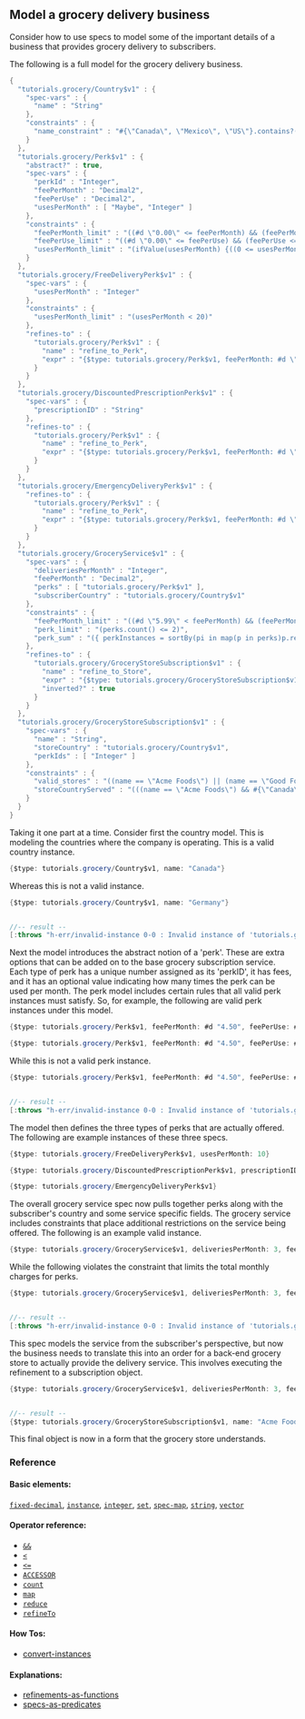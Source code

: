 <!---
  This markdown file was generated. Do not edit.
  -->

## Model a grocery delivery business

Consider how to use specs to model some of the important details of a business that provides grocery delivery to subscribers.

The following is a full model for the grocery delivery business.

```java
{
  "tutorials.grocery/Country$v1" : {
    "spec-vars" : {
      "name" : "String"
    },
    "constraints" : {
      "name_constraint" : "#{\"Canada\", \"Mexico\", \"US\"}.contains?(name)"
    }
  },
  "tutorials.grocery/Perk$v1" : {
    "abstract?" : true,
    "spec-vars" : {
      "perkId" : "Integer",
      "feePerMonth" : "Decimal2",
      "feePerUse" : "Decimal2",
      "usesPerMonth" : [ "Maybe", "Integer" ]
    },
    "constraints" : {
      "feePerMonth_limit" : "((#d \"0.00\" <= feePerMonth) && (feePerMonth <= #d \"199.99\"))",
      "feePerUse_limit" : "((#d \"0.00\" <= feePerUse) && (feePerUse <= #d \"14.99\"))",
      "usesPerMonth_limit" : "(ifValue(usesPerMonth) {((0 <= usesPerMonth) && (usesPerMonth <= 999))} else {true})"
    }
  },
  "tutorials.grocery/FreeDeliveryPerk$v1" : {
    "spec-vars" : {
      "usesPerMonth" : "Integer"
    },
    "constraints" : {
      "usesPerMonth_limit" : "(usesPerMonth < 20)"
    },
    "refines-to" : {
      "tutorials.grocery/Perk$v1" : {
        "name" : "refine_to_Perk",
        "expr" : "{$type: tutorials.grocery/Perk$v1, feePerMonth: #d \"2.99\", feePerUse: #d \"0.00\", perkId: 101, usesPerMonth: usesPerMonth}"
      }
    }
  },
  "tutorials.grocery/DiscountedPrescriptionPerk$v1" : {
    "spec-vars" : {
      "prescriptionID" : "String"
    },
    "refines-to" : {
      "tutorials.grocery/Perk$v1" : {
        "name" : "refine_to_Perk",
        "expr" : "{$type: tutorials.grocery/Perk$v1, feePerMonth: #d \"3.99\", feePerUse: #d \"0.00\", perkId: 102}"
      }
    }
  },
  "tutorials.grocery/EmergencyDeliveryPerk$v1" : {
    "refines-to" : {
      "tutorials.grocery/Perk$v1" : {
        "name" : "refine_to_Perk",
        "expr" : "{$type: tutorials.grocery/Perk$v1, feePerMonth: #d \"0.00\", feePerUse: #d \"1.99\", perkId: 103, usesPerMonth: 2}"
      }
    }
  },
  "tutorials.grocery/GroceryService$v1" : {
    "spec-vars" : {
      "deliveriesPerMonth" : "Integer",
      "feePerMonth" : "Decimal2",
      "perks" : [ "tutorials.grocery/Perk$v1" ],
      "subscriberCountry" : "tutorials.grocery/Country$v1"
    },
    "constraints" : {
      "feePerMonth_limit" : "((#d \"5.99\" < feePerMonth) && (feePerMonth < #d \"12.99\"))",
      "perk_limit" : "(perks.count() <= 2)",
      "perk_sum" : "({ perkInstances = sortBy(pi in map(p in perks)p.refineTo( tutorials.grocery/Perk$v1 ))pi.perkId; ((reduce( a = #d \"0.00\"; pi in perkInstances ) { (a + pi.feePerMonth) }) < #d \"6.00\") })"
    },
    "refines-to" : {
      "tutorials.grocery/GroceryStoreSubscription$v1" : {
        "name" : "refine_to_Store",
        "expr" : "{$type: tutorials.grocery/GroceryStoreSubscription$v1, name: \"Acme Foods\", perkIds: map(p in sortBy(pi in map(p in perks)p.refineTo( tutorials.grocery/Perk$v1 ))pi.perkId)p.perkId, storeCountry: subscriberCountry}",
        "inverted?" : true
      }
    }
  },
  "tutorials.grocery/GroceryStoreSubscription$v1" : {
    "spec-vars" : {
      "name" : "String",
      "storeCountry" : "tutorials.grocery/Country$v1",
      "perkIds" : [ "Integer" ]
    },
    "constraints" : {
      "valid_stores" : "((name == \"Acme Foods\") || (name == \"Good Foods\"))",
      "storeCountryServed" : "(((name == \"Acme Foods\") && #{\"Canada\", \"Costa Rica\", \"US\"}.contains?(storeCountry.name)) || ((name == \"Good Foods\") && #{\"Mexico\", \"US\"}.contains?(storeCountry.name)))"
    }
  }
}
```

Taking it one part at a time. Consider first the country model. This is modeling the countries where the company is operating. This is a valid country instance.

```java
{$type: tutorials.grocery/Country$v1, name: "Canada"}
```

Whereas this is not a valid instance.

```java
{$type: tutorials.grocery/Country$v1, name: "Germany"}


//-- result --
[:throws "h-err/invalid-instance 0-0 : Invalid instance of 'tutorials.grocery/Country$v1', violates constraints name_constraint"]
```

Next the model introduces the abstract notion of a 'perk'. These are extra options that can be added on to the base grocery subscription service. Each type of perk has a unique number assigned as its 'perkID', it has fees, and it has an optional value indicating how many times the perk can be used per month. The perk model includes certain rules that all valid perk instances must satisfy. So, for example, the following are valid perk instances under this model.

```java
{$type: tutorials.grocery/Perk$v1, feePerMonth: #d "4.50", feePerUse: #d "0.00", perkId: 1, usesPerMonth: 3}
```

```java
{$type: tutorials.grocery/Perk$v1, feePerMonth: #d "4.50", feePerUse: #d "1.40", perkId: 2}
```

While this is not a valid perk instance.

```java
{$type: tutorials.grocery/Perk$v1, feePerMonth: #d "4.50", feePerUse: #d "0.00", perkId: 1, usesPerMonth: 1000}


//-- result --
[:throws "h-err/invalid-instance 0-0 : Invalid instance of 'tutorials.grocery/Perk$v1', violates constraints usesPerMonth_limit"]
```

The model then defines the three types of perks that are actually offered. The following are example instances of these three specs.

```java
{$type: tutorials.grocery/FreeDeliveryPerk$v1, usesPerMonth: 10}
```

```java
{$type: tutorials.grocery/DiscountedPrescriptionPerk$v1, prescriptionID: "ABC"}
```

```java
{$type: tutorials.grocery/EmergencyDeliveryPerk$v1}
```

The overall grocery service spec now pulls together perks along with the subscriber's country and some service specific fields. The grocery service includes constraints that place additional restrictions on the service being offered. The following is an example valid instance.

```java
{$type: tutorials.grocery/GroceryService$v1, deliveriesPerMonth: 3, feePerMonth: #d "9.99", perks: #{{$type: tutorials.grocery/FreeDeliveryPerk$v1, usesPerMonth: 1}}, subscriberCountry: {$type: tutorials.grocery/Country$v1, name: "Canada"}}
```

While the following violates the constraint that limits the total monthly charges for perks.

```java
{$type: tutorials.grocery/GroceryService$v1, deliveriesPerMonth: 3, feePerMonth: #d "9.99", perks: #{{$type: tutorials.grocery/DiscountedPrescriptionPerk$v1, prescriptionID: "XYZ:123"}, {$type: tutorials.grocery/FreeDeliveryPerk$v1, usesPerMonth: 1}}, subscriberCountry: {$type: tutorials.grocery/Country$v1, name: "Canada"}}


//-- result --
[:throws "h-err/invalid-instance 0-0 : Invalid instance of 'tutorials.grocery/GroceryService$v1', violates constraints perk_sum"]
```

This spec models the service from the subscriber's perspective, but now the business needs to translate this into an order for a back-end grocery store to actually provide the delivery service. This involves executing the refinement to a subscription object.

```java
{$type: tutorials.grocery/GroceryService$v1, deliveriesPerMonth: 3, feePerMonth: #d "9.99", perks: #{{$type: tutorials.grocery/FreeDeliveryPerk$v1, usesPerMonth: 1}}, subscriberCountry: {$type: tutorials.grocery/Country$v1, name: "Canada"}}.refineTo( tutorials.grocery/GroceryStoreSubscription$v1 )


//-- result --
{$type: tutorials.grocery/GroceryStoreSubscription$v1, name: "Acme Foods", perkIds: [101], storeCountry: {$type: tutorials.grocery/Country$v1, name: "Canada"}}
```

This final object is now in a form that the grocery store understands.

### Reference

#### Basic elements:

[`fixed-decimal`](../halite_basic-syntax-reference-j.md#fixed-decimal), [`instance`](../halite_basic-syntax-reference-j.md#instance), [`integer`](../halite_basic-syntax-reference-j.md#integer), [`set`](../halite_basic-syntax-reference-j.md#set), [`spec-map`](../../halite_spec-syntax-reference.md), [`string`](../halite_basic-syntax-reference-j.md#string), [`vector`](../halite_basic-syntax-reference-j.md#vector)

#### Operator reference:

* [`&&`](../halite_full-reference-j.md#&&)
* [`<`](../halite_full-reference-j.md#_L)
* [`<=`](../halite_full-reference-j.md#_L_E)
* [`ACCESSOR`](../halite_full-reference-j.md#ACCESSOR)
* [`count`](../halite_full-reference-j.md#count)
* [`map`](../halite_full-reference-j.md#map)
* [`reduce`](../halite_full-reference-j.md#reduce)
* [`refineTo`](../halite_full-reference-j.md#refineTo)


#### How Tos:

* [convert-instances](../how-to/halite_convert-instances-j.md)


#### Explanations:

* [refinements-as-functions](../explanation/halite_refinements-as-functions-j.md)
* [specs-as-predicates](../explanation/halite_specs-as-predicates-j.md)


